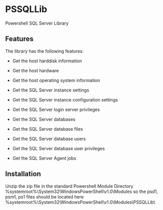 # PSSQLLib
Powershell SQL Server Library 

## Features

The library has the following features:

- Get the host harddisk information

- Get the host hardware

- Get the host operating system information

- Get the SQL Server instance settings

- Get the SQL Server instance configuration settings

- Get the SQL Server login server privileges

- Get the SQL Server databases

- Get the SQL Server database files

- Get the SQL Server database users

- Get the SQL Server database user privileges

- Get the SQL Server Agent jobs

## Installation

Unzip the zip file in the standard Powershell Module Directory %systemroot%\System32\WindowsPowerShell\v1.0\Modules so the psd1, psm1, ps1 files should be located here %systemroot%\System32\WindowsPowerShell\v1.0\Modules\PSSQLLib\

